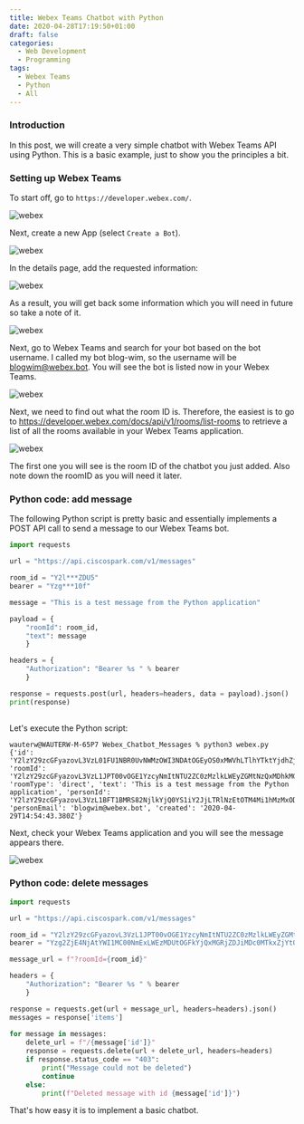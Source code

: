 ```yaml
---
title: Webex Teams Chatbot with Python
date: 2020-04-28T17:19:50+01:00
draft: false
categories:
  - Web Development
  - Programming
tags:
  - Webex Teams
  - Python
  - All
---
```

### Introduction
In this post, we will create a very simple chatbot with Webex Teams API using Python. This is a basic example, just to show you the principles a bit.

### Setting up Webex Teams

To start off, go to `https://developer.webex.com/`.

![webex](/images/2020-05-05-1.png)

Next, create a new App (select `Create a Bot`).

![webex](/images/2020-05-05-2.png)

In the details page, add the requested information:

![webex](/images/2020-05-05-3.png)

As a result, you will get back some information which you will need in future so take a note of it. 

![webex](/images/2020-05-05-4.png)

Next, go to Webex Teams and search for your bot based on the bot username. I called my bot blog-wim, so the username will be blogwim@webex.bot.
You will see the bot is listed now in your Webex Teams.

![webex](/images/2020-05-05-5.png)

Next, we need to find out what the room ID is. Therefore, the easiest is to go to https://developer.webex.com/docs/api/v1/rooms/list-rooms to retrieve a list of all the rooms available in your Webex Teams application.

![webex](/images/2020-05-05-6.png)

The first one you will see is the room ID of the chatbot you just added. Also note down the roomID as you will need it later.

### Python code: add message
The following Python script is pretty basic and essentially implements a POST API call to send a message to our Webex Teams bot.

```python
import requests

url = "https://api.ciscospark.com/v1/messages"

room_id = "Y2l***ZDU5"
bearer = "Yzg***10f"

message = "This is a test message from the Python application"

payload = {
    "roomId": room_id, 
    "text": message
    }

headers = {
    "Authorization": "Bearer %s " % bearer
    }

response = requests.post(url, headers=headers, data = payload).json()
print(response)
   
```

Let's execute the Python script:

```
wauterw@WAUTERW-M-65P7 Webex_Chatbot_Messages % python3 webex.py
{'id': 'Y2lzY29zcGFyazovL3VzL01FU1NBR0UvNWMzOWI3NDAtOGEyOS0xMWVhLTlhYTktYjdhZjhmOWE5ZmRl', 'roomId': 'Y2lzY29zcGFyazovL3VzL1JPT00vOGE1YzcyNmItNTU2ZC0zMzlkLWEyZGMtNzQxMDhkMGRiZDU5', 'roomType': 'direct', 'text': 'This is a test message from the Python application', 'personId': 'Y2lzY29zcGFyazovL3VzL1BFT1BMRS82NjlkYjQ0YS1iY2JjLTRlNzEtOTM4Mi1hMzMxODhlMGVlYmE', 'personEmail': 'blogwim@webex.bot', 'created': '2020-04-29T14:54:43.380Z'}
```
Next, check your Webex Teams application and you will see the message appears there.

![webex](/images/2020-05-05-6.png)

### Python code: delete messages
```python
import requests

url = "https://api.ciscospark.com/v1/messages"

room_id = "Y2lzY29zcGFyazovL3VzL1JPT00vOGE1YzcyNmItNTU2ZC0zMzlkLWEyZGMtNzQxMDhkMGRiZDU5"
bearer = "Yzg2ZjE4NjAtYWI1MC00NmExLWEzMDUtOGFkYjQxMGRjZDJiMDc0MTkxZjYtOGQ1_PF84_1eb65fdf-9643-417f-9974-ad72cae0e10f"

message_url = f"?roomId={room_id}"

headers = {
    "Authorization": "Bearer %s " % bearer
    }

response = requests.get(url + message_url, headers=headers).json()
messages = response['items']
   
for message in messages:
    delete_url = f"/{message['id']}"
    response = requests.delete(url + delete_url, headers=headers)
    if response.status_code == "403":
        print("Message could not be deleted")
        continue
    else:
        print(f"Deleted message with id {message['id']}")
```
That's how easy it is to implement a basic chatbot.